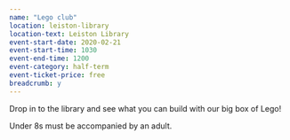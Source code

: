 ```yaml
---
name: "Lego club"
location: leiston-library
location-text: Leiston Library
event-start-date: 2020-02-21
event-start-time: 1030
event-end-time: 1200
event-category: half-term
event-ticket-price: free
breadcrumb: y
---
```


Drop in to the library and see what you can build with our big box of Lego!

Under 8s must be accompanied by an adult.
